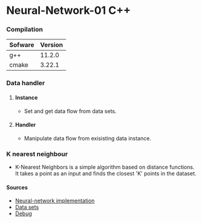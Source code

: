 # Neural-Network-01 C++

### Compilation

| Sofware | Version |
| ------ | ------ |
| g++ | 11.2.0 |
| cmake  | 3.22.1 |

### Data handler

1. #### Instance

    - Set and get data flow from data sets.

2. #### Handler

    - Manipulate data flow from exisisting data instance.

### K nearest neighbour

- K-Nearest Neighbors is a simple algorithm based on distance functions.
It takes a point as an input and finds the closest 'K' points in the dataset.

#### Sources

- [Neural-network implementation](https://www.youtube.com/user/gerardonfiya)
- [Data sets](https://deepai.org/dataset/mnist)
- [Debug](https://stackoverflow.com/)
